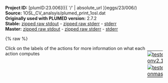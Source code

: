 **Project ID:** [plumID:23.006]({{ '/' | absolute_url }}eggs/23/006/)  
**Source:** 1OSL_CV_analsyis/plumed_print_1osl.dat  
**Originally used with PLUMED version:** 2.7.2  
**Stable:** [zipped raw stdout](plumed_print_1osl.dat.plumed.stdout.txt.zip) - [zipped raw stderr](plumed_print_1osl.dat.plumed.stderr.txt.zip) - [stderr](plumed_print_1osl.dat.plumed.stderr)  
**Master:** [zipped raw stdout](plumed_print_1osl.dat.plumed_master.stdout.txt.zip) - [zipped raw stderr](plumed_print_1osl.dat.plumed_master.stderr.txt.zip) - [stderr](plumed_print_1osl.dat.plumed_master.stderr)  

{% raw %}
<div style="width: 100%; float:left">
<div style="width: 90%; float:left" id="value_details_data/1OSL_CV_analsyis/plumed_print_1osl.dat"> Click on the labels of the actions for more information on what each action computes </div>
<div style="width: 10%; float:left"><table><tr><td style="padding:1px"><a href="plumed_print_1osl.dat.plumed.stderr"><img src="https://img.shields.io/badge/v2.10-failed-red.svg" alt="tested onv2.10" /></a></td></tr><tr><td style="padding:1px"><a href="plumed_print_1osl.dat.plumed_master.stderr"><img src="https://img.shields.io/badge/master-failed-red.svg" alt="tested onmaster" /></a></td></tr></table></div></div>
<pre style="width=97%;">
<span style="color:blue" class="comment"># Activate MOLINFO functionalities</span>
<span class="plumedtooltip" style="color:green">MOLINFO<span class="right">This command is used to provide information on the molecules that are present in your system. <a href="https://www.plumed.org/doc-master/user-doc/html/_m_o_l_i_n_f_o.html" style="color:green">More details</a><i></i></span></span> <span class="plumedtooltip">STRUCTURE<span class="right">a file in pdb format containing a reference structure<i></i></span></span>=1efa_NOD_S99_mod_ID.pdb <span class="plumedtooltip">MOLTYPE<span class="right"> what kind of molecule is contained in the pdb file - usually not needed since protein/RNA/DNA are compatible<i></i></span></span>=protein
<span style="color:blue" class="comment"># alphaRMSD</span>
<span style="display:none;" id="data/1OSL_CV_analsyis/plumed_print_1osl.dat">The MOLINFO action with label <b></b> calculates something</span><b name="data/1OSL_CV_analsyis/plumed_print_1osl.datalpha" onclick='showPath("data/1OSL_CV_analsyis/plumed_print_1osl.dat","data/1OSL_CV_analsyis/plumed_print_1osl.datalpha","data/1OSL_CV_analsyis/plumed_print_1osl.datalpha","brown")'>alpha</b>: <span class="plumedtooltip" style="color:green">ALPHARMSD<span class="right">Probe the alpha helical content of a protein structure. <a href="https://www.plumed.org/doc-master/user-doc/html/_a_l_p_h_a_r_m_s_d.html" style="color:green">More details</a><i></i></span></span> <span class="plumedtooltip">RESIDUES<span class="right">this command is used to specify the set of residues that could conceivably form part of the secondary structure<i></i></span></span>=50-56,385-391   
<span style="color:blue" class="comment"># Define the area you want to analyse</span>
<span style="display:none;" id="data/1OSL_CV_analsyis/plumed_print_1osl.datalpha">The ALPHARMSD action with label <b>alpha</b> calculates the following quantities:<table  align="center" frame="void" width="95%" cellpadding="5%"><tr><td width="5%"><b> Quantity </b>  </td><td><b> Description </b> </td></tr><tr><td width="5%">alpha.value</td><td>if LESS_THAN is present the RMSD distance between each residue and the ideal alpha helix</td></tr><tr><td width="5%">alpha.struct</td><td>the vectors containing the rmsd distances between the residues and each of the reference structures</td></tr><tr><td width="5%">alpha.lessthan</td><td>the number blocks of residues that have an RMSD from the secondary structure that is less than the threshold</td></tr></table></span><b name="data/1OSL_CV_analsyis/plumed_print_1osl.datProtein_COM" onclick='showPath("data/1OSL_CV_analsyis/plumed_print_1osl.dat","data/1OSL_CV_analsyis/plumed_print_1osl.datProtein_COM","data/1OSL_CV_analsyis/plumed_print_1osl.datProtein_COM","brown")'>Protein_COM</b>: <span class="plumedtooltip" style="color:green">COM<span class="right">Calculate the center of mass for a group of atoms. <a href="https://www.plumed.org/doc-master/user-doc/html/_c_o_m.html" style="color:green">More details</a><i></i></span></span> <span class="plumedtooltip">ATOMS<span class="right">the list of atoms which are involved the virtual atom's definition<i></i></span></span>=1-1648,5086-6733 <span style="color:blue" class="comment"># not used, DBD plus part of core</span>
<span style="display:none;" id="data/1OSL_CV_analsyis/plumed_print_1osl.datProtein_COM">The COM action with label <b>Protein_COM</b> calculates something</span><b name="data/1OSL_CV_analsyis/plumed_print_1osl.datDNA_center" onclick='showPath("data/1OSL_CV_analsyis/plumed_print_1osl.dat","data/1OSL_CV_analsyis/plumed_print_1osl.datDNA_center","data/1OSL_CV_analsyis/plumed_print_1osl.datDNA_center","brown")'>DNA_center</b>: <span class="plumedtooltip" style="color:green">COM<span class="right">Calculate the center of mass for a group of atoms. <a href="https://www.plumed.org/doc-master/user-doc/html/_c_o_m.html" style="color:green">More details</a><i></i></span></span> <span class="plumedtooltip">ATOMS<span class="right">the list of atoms which are involved the virtual atom's definition<i></i></span></span>=10520-10522,10553-10555,11284-11286,11316-11318 <span style="color:blue" class="comment"># P and OP of central two basepairs </span>
<span style="color:blue" class="comment"># Define the distance between the hinges and the DNA center</span>
<span style="display:none;" id="data/1OSL_CV_analsyis/plumed_print_1osl.datDNA_center">The COM action with label <b>DNA_center</b> calculates something</span><b name="data/1OSL_CV_analsyis/plumed_print_1osl.dathingeA" onclick='showPath("data/1OSL_CV_analsyis/plumed_print_1osl.dat","data/1OSL_CV_analsyis/plumed_print_1osl.dathingeA","data/1OSL_CV_analsyis/plumed_print_1osl.dathingeA","brown")'>hingeA</b>: <span class="plumedtooltip" style="color:green">COM<span class="right">Calculate the center of mass for a group of atoms. <a href="https://www.plumed.org/doc-master/user-doc/html/_c_o_m.html" style="color:green">More details</a><i></i></span></span> <span class="plumedtooltip">ATOMS<span class="right">the list of atoms which are involved the virtual atom's definition<i></i></span></span>=760,762,782-784,786,799-800,802,808-810,812,825-827,829,842-844,846,861-863,865,878-879 <span style="color:blue" class="comment"># hinge backbone atoms (N,C,O,CA)</span>
<span style="display:none;" id="data/1OSL_CV_analsyis/plumed_print_1osl.dathingeA">The COM action with label <b>hingeA</b> calculates something</span><b name="data/1OSL_CV_analsyis/plumed_print_1osl.dathingeB" onclick='showPath("data/1OSL_CV_analsyis/plumed_print_1osl.dat","data/1OSL_CV_analsyis/plumed_print_1osl.dathingeB","data/1OSL_CV_analsyis/plumed_print_1osl.dathingeB","brown")'>hingeB</b>: <span class="plumedtooltip" style="color:green">COM<span class="right">Calculate the center of mass for a group of atoms. <a href="https://www.plumed.org/doc-master/user-doc/html/_c_o_m.html" style="color:green">More details</a><i></i></span></span> <span class="plumedtooltip">ATOMS<span class="right">the list of atoms which are involved the virtual atom's definition<i></i></span></span>=5845,5847,5867-5869,5871,5883-5885,5887,5893-5895,5897,5910-5912,5914,5927-5929,5931,5946-5948,5950,5956-5957 <span style="color:blue" class="comment"># hinge backbone atoms (N,C,O,CA)</span>
<span style="display:none;" id="data/1OSL_CV_analsyis/plumed_print_1osl.dathingeB">The COM action with label <b>hingeB</b> calculates something</span><b name="data/1OSL_CV_analsyis/plumed_print_1osl.datdistA" onclick='showPath("data/1OSL_CV_analsyis/plumed_print_1osl.dat","data/1OSL_CV_analsyis/plumed_print_1osl.datdistA","data/1OSL_CV_analsyis/plumed_print_1osl.datdistA","brown")'>distA</b>: <span class="plumedtooltip" style="color:green">DISTANCE<span class="right">Calculate the distance between a pair of atoms. <a href="https://www.plumed.org/doc-master/user-doc/html/_d_i_s_t_a_n_c_e.html" style="color:green">More details</a><i></i></span></span> <span class="plumedtooltip">ATOMS<span class="right">the pair of atom that we are calculating the distance between<i></i></span></span>=<b name="data/1OSL_CV_analsyis/plumed_print_1osl.dathingeA">hingeA</b>,<b name="data/1OSL_CV_analsyis/plumed_print_1osl.datDNA_center">DNA_center</b>
<span style="display:none;" id="data/1OSL_CV_analsyis/plumed_print_1osl.datdistA">The DISTANCE action with label <b>distA</b> calculates the following quantities:<table  align="center" frame="void" width="95%" cellpadding="5%"><tr><td width="5%"><b> Quantity </b>  </td><td><b> Description </b> </td></tr><tr><td width="5%">distA.value</td><td>the DISTANCE between this pair of atoms</td></tr></table></span><b name="data/1OSL_CV_analsyis/plumed_print_1osl.datdistB" onclick='showPath("data/1OSL_CV_analsyis/plumed_print_1osl.dat","data/1OSL_CV_analsyis/plumed_print_1osl.datdistB","data/1OSL_CV_analsyis/plumed_print_1osl.datdistB","brown")'>distB</b>: <span class="plumedtooltip" style="color:green">DISTANCE<span class="right">Calculate the distance between a pair of atoms. <a href="https://www.plumed.org/doc-master/user-doc/html/_d_i_s_t_a_n_c_e.html" style="color:green">More details</a><i></i></span></span> <span class="plumedtooltip">ATOMS<span class="right">the pair of atom that we are calculating the distance between<i></i></span></span>=<b name="data/1OSL_CV_analsyis/plumed_print_1osl.dathingeB">hingeB</b>,<b name="data/1OSL_CV_analsyis/plumed_print_1osl.datDNA_center">DNA_center</b>
<span style="display:none;" id="data/1OSL_CV_analsyis/plumed_print_1osl.datdistB">The DISTANCE action with label <b>distB</b> calculates the following quantities:<table  align="center" frame="void" width="95%" cellpadding="5%"><tr><td width="5%"><b> Quantity </b>  </td><td><b> Description </b> </td></tr><tr><td width="5%">distB.value</td><td>the DISTANCE between this pair of atoms</td></tr></table></span><b name="data/1OSL_CV_analsyis/plumed_print_1osl.datdistH" onclick='showPath("data/1OSL_CV_analsyis/plumed_print_1osl.dat","data/1OSL_CV_analsyis/plumed_print_1osl.datdistH","data/1OSL_CV_analsyis/plumed_print_1osl.datdistH","brown")'>distH</b>: <span class="plumedtooltip" style="color:green">DISTANCE<span class="right">Calculate the distance between a pair of atoms. <a href="https://www.plumed.org/doc-master/user-doc/html/_d_i_s_t_a_n_c_e.html" style="color:green">More details</a><i></i></span></span> <span class="plumedtooltip">ATOMS<span class="right">the pair of atom that we are calculating the distance between<i></i></span></span>=<b name="data/1OSL_CV_analsyis/plumed_print_1osl.dathingeA">hingeA</b>,<b name="data/1OSL_CV_analsyis/plumed_print_1osl.dathingeB">hingeB</b>

<span style="color:blue" class="comment"># define the DNA bending vector</span>
<span style="display:none;" id="data/1OSL_CV_analsyis/plumed_print_1osl.datdistH">The DISTANCE action with label <b>distH</b> calculates the following quantities:<table  align="center" frame="void" width="95%" cellpadding="5%"><tr><td width="5%"><b> Quantity </b>  </td><td><b> Description </b> </td></tr><tr><td width="5%">distH.value</td><td>the DISTANCE between this pair of atoms</td></tr></table></span><b name="data/1OSL_CV_analsyis/plumed_print_1osl.datp1_l" onclick='showPath("data/1OSL_CV_analsyis/plumed_print_1osl.dat","data/1OSL_CV_analsyis/plumed_print_1osl.datp1_l","data/1OSL_CV_analsyis/plumed_print_1osl.datp1_l","brown")'>p1_l</b>: <span class="plumedtooltip" style="color:green">COM<span class="right">Calculate the center of mass for a group of atoms. <a href="https://www.plumed.org/doc-master/user-doc/html/_c_o_m.html" style="color:green">More details</a><i></i></span></span> <span class="plumedtooltip">ATOMS<span class="right">the list of atoms which are involved the virtual atom's definition<i></i></span></span>=10262-10294,11568-11597
<span style="display:none;" id="data/1OSL_CV_analsyis/plumed_print_1osl.datp1_l">The COM action with label <b>p1_l</b> calculates something</span><b name="data/1OSL_CV_analsyis/plumed_print_1osl.datp1_r" onclick='showPath("data/1OSL_CV_analsyis/plumed_print_1osl.dat","data/1OSL_CV_analsyis/plumed_print_1osl.datp1_r","data/1OSL_CV_analsyis/plumed_print_1osl.datp1_r","brown")'>p1_r</b>: <span class="plumedtooltip" style="color:green">COM<span class="right">Calculate the center of mass for a group of atoms. <a href="https://www.plumed.org/doc-master/user-doc/html/_c_o_m.html" style="color:green">More details</a><i></i></span></span> <span class="plumedtooltip">ATOMS<span class="right">the list of atoms which are involved the virtual atom's definition<i></i></span></span>=10807-10839,11029-11058
<span style="display:none;" id="data/1OSL_CV_analsyis/plumed_print_1osl.datp1_r">The COM action with label <b>p1_r</b> calculates something</span><b name="data/1OSL_CV_analsyis/plumed_print_1osl.datDNA_bent" onclick='showPath("data/1OSL_CV_analsyis/plumed_print_1osl.dat","data/1OSL_CV_analsyis/plumed_print_1osl.datDNA_bent","data/1OSL_CV_analsyis/plumed_print_1osl.datDNA_bent","brown")'>DNA_bent</b>: <span class="plumedtooltip" style="color:green">ANGLE<span class="right">Calculate an angle. <a href="https://www.plumed.org/doc-master/user-doc/html/_a_n_g_l_e.html" style="color:green">More details</a><i></i></span></span> <span class="plumedtooltip">ATOMS<span class="right">the list of atoms involved in this collective variable (either 3 or 4 atoms)<i></i></span></span>=<b name="data/1OSL_CV_analsyis/plumed_print_1osl.datp1_l">p1_l</b>,<b name="data/1OSL_CV_analsyis/plumed_print_1osl.datDNA_center">DNA_center</b>,<b name="data/1OSL_CV_analsyis/plumed_print_1osl.datp1_r">p1_r</b>

<span style="color:blue" class="comment"># check for native contacts</span>
<span style="display:none;" id="data/1OSL_CV_analsyis/plumed_print_1osl.datDNA_bent">The ANGLE action with label <b>DNA_bent</b> calculates the following quantities:<table  align="center" frame="void" width="95%" cellpadding="5%"><tr><td width="5%"><b> Quantity </b>  </td><td><b> Description </b> </td></tr><tr><td width="5%">DNA_bent.value</td><td>the ANGLE involving these atoms</td></tr></table></span><span class="plumedtooltip" style="color:green">CONTACTMAP<span class="right">Calculate the distances between a number of pairs of atoms and transform each distance by a switching function. <a href="https://www.plumed.org/doc-master/user-doc/html/_c_o_n_t_a_c_t_m_a_p.html" style="color:green">More details</a><i></i></span></span> ...
<span class="plumedtooltip">ATOMS1<span class="right">the atoms involved in each of the contacts you wish to calculate<i></i></span></span>=82,10598 <span class="plumedtooltip">SWITCH1<span class="right">The switching functions to use for each of the contacts in your map<i></i></span></span>={RATIONAL R_0=0.3 D_0=0.5230 }
<span class="plumedtooltip">ATOMS2<span class="right">the atoms involved in each of the contacts you wish to calculate<i></i></span></span>=101,10603 <span class="plumedtooltip">SWITCH2<span class="right">The switching functions to use for each of the contacts in your map<i></i></span></span>={RATIONAL R_0=0.3 D_0=0.4182 }
<span class="plumedtooltip">ATOMS3<span class="right">the atoms involved in each of the contacts you wish to calculate<i></i></span></span>=240,11203 <span class="plumedtooltip">SWITCH3<span class="right">The switching functions to use for each of the contacts in your map<i></i></span></span>={RATIONAL R_0=0.3 D_0=0.3135 }
<span class="plumedtooltip">ATOMS4<span class="right">the atoms involved in each of the contacts you wish to calculate<i></i></span></span>=260,10670 <span class="plumedtooltip">SWITCH4<span class="right">The switching functions to use for each of the contacts in your map<i></i></span></span>={RATIONAL R_0=0.3 D_0=0.2687 }
<span class="plumedtooltip">ATOMS5<span class="right">the atoms involved in each of the contacts you wish to calculate<i></i></span></span>=302,10630 <span class="plumedtooltip">SWITCH5<span class="right">The switching functions to use for each of the contacts in your map<i></i></span></span>={RATIONAL R_0=0.3 D_0=0.4656 }
<span class="plumedtooltip">ATOMS6<span class="right">the atoms involved in each of the contacts you wish to calculate<i></i></span></span>=325,11106 <span class="plumedtooltip">SWITCH6<span class="right">The switching functions to use for each of the contacts in your map<i></i></span></span>={RATIONAL R_0=0.3 D_0=0.3112 }
<span class="plumedtooltip">ATOMS7<span class="right">the atoms involved in each of the contacts you wish to calculate<i></i></span></span>=418,11074 <span class="plumedtooltip">SWITCH7<span class="right">The switching functions to use for each of the contacts in your map<i></i></span></span>={RATIONAL R_0=0.3 D_0=0.4396 }
<span class="plumedtooltip">ATOMS8<span class="right">the atoms involved in each of the contacts you wish to calculate<i></i></span></span>=5167,11359 <span class="plumedtooltip">SWITCH8<span class="right">The switching functions to use for each of the contacts in your map<i></i></span></span>={RATIONAL R_0=0.3 D_0=0.4943 }
<span class="plumedtooltip">ATOMS9<span class="right">the atoms involved in each of the contacts you wish to calculate<i></i></span></span>=5186,11361 <span class="plumedtooltip">SWITCH9<span class="right">The switching functions to use for each of the contacts in your map<i></i></span></span>={RATIONAL R_0=0.3 D_0=0.3835 }
<span class="plumedtooltip">ATOMS10<span class="right">the atoms involved in each of the contacts you wish to calculate<i></i></span></span>=5325,10442 <span class="plumedtooltip">SWITCH10<span class="right">The switching functions to use for each of the contacts in your map<i></i></span></span>={RATIONAL R_0=0.3 D_0=0.2899 }
<span class="plumedtooltip">ATOMS11<span class="right">the atoms involved in each of the contacts you wish to calculate<i></i></span></span>=5345,11431 <span class="plumedtooltip">SWITCH11<span class="right">The switching functions to use for each of the contacts in your map<i></i></span></span>={RATIONAL R_0=0.3 D_0=0.2666 }
<span class="plumedtooltip">ATOMS12<span class="right">the atoms involved in each of the contacts you wish to calculate<i></i></span></span>=5387,11391 <span class="plumedtooltip">SWITCH12<span class="right">The switching functions to use for each of the contacts in your map<i></i></span></span>={RATIONAL R_0=0.3 D_0=0.4717 }
<span class="plumedtooltip">ATOMS13<span class="right">the atoms involved in each of the contacts you wish to calculate<i></i></span></span>=5410,10374 <span class="plumedtooltip">SWITCH13<span class="right">The switching functions to use for each of the contacts in your map<i></i></span></span>={RATIONAL R_0=0.3 D_0=0.2917 }
<span class="plumedtooltip">ATOMS14<span class="right">the atoms involved in each of the contacts you wish to calculate<i></i></span></span>=5516,10342 <span class="plumedtooltip">SWITCH14<span class="right">The switching functions to use for each of the contacts in your map<i></i></span></span>={RATIONAL R_0=0.3 D_0=0.4913 }
<span class="plumedtooltip">ATOMS15<span class="right">the atoms involved in each of the contacts you wish to calculate<i></i></span></span>=783,5875 <span class="plumedtooltip">SWITCH15<span class="right">The switching functions to use for each of the contacts in your map<i></i></span></span>={RATIONAL R_0=0.3 D_0=0.5311 }
<span class="plumedtooltip">ATOMS16<span class="right">the atoms involved in each of the contacts you wish to calculate<i></i></span></span>=799,5875 <span class="plumedtooltip">SWITCH16<span class="right">The switching functions to use for each of the contacts in your map<i></i></span></span>={RATIONAL R_0=0.3 D_0=0.3087 }
<span class="plumedtooltip">ATOMS17<span class="right">the atoms involved in each of the contacts you wish to calculate<i></i></span></span>=804,5938 <span class="plumedtooltip">SWITCH17<span class="right">The switching functions to use for each of the contacts in your map<i></i></span></span>={RATIONAL R_0=0.3 D_0=0.3807 }
<span class="plumedtooltip">ATOMS18<span class="right">the atoms involved in each of the contacts you wish to calculate<i></i></span></span>=825,5875 <span class="plumedtooltip">SWITCH18<span class="right">The switching functions to use for each of the contacts in your map<i></i></span></span>={RATIONAL R_0=0.3 D_0=0.6346 }
<span class="plumedtooltip">ATOMS19<span class="right">the atoms involved in each of the contacts you wish to calculate<i></i></span></span>=838,5879 <span class="plumedtooltip">SWITCH19<span class="right">The switching functions to use for each of the contacts in your map<i></i></span></span>={RATIONAL R_0=0.3 D_0=0.3000 }
<span class="plumedtooltip">ATOMS20<span class="right">the atoms involved in each of the contacts you wish to calculate<i></i></span></span>=857,5942 <span class="plumedtooltip">SWITCH20<span class="right">The switching functions to use for each of the contacts in your map<i></i></span></span>={RATIONAL R_0=0.3 D_0=0.3287 }
<span class="plumedtooltip">ATOMS21<span class="right">the atoms involved in each of the contacts you wish to calculate<i></i></span></span>=863,5942 <span class="plumedtooltip">SWITCH21<span class="right">The switching functions to use for each of the contacts in your map<i></i></span></span>={RATIONAL R_0=0.3 D_0=0.6335 }
<span class="plumedtooltip">LABEL<span class="right">a label for the action so that its output can be referenced in the input to other actions<i></i></span></span>=<b name="data/1OSL_CV_analsyis/plumed_print_1osl.datcmap" onclick='showPath("data/1OSL_CV_analsyis/plumed_print_1osl.dat","data/1OSL_CV_analsyis/plumed_print_1osl.datcmap","data/1OSL_CV_analsyis/plumed_print_1osl.datcmap","brown")'>cmap</b>
<span class="plumedtooltip">SUM<span class="right"> calculate the sum of all the contacts in the input<i></i></span></span>
... CONTACTMAP
<br/><span style="color:blue" class="comment"># check for native contacts, hinge</span>
<span style="display:none;" id="data/1OSL_CV_analsyis/plumed_print_1osl.datcmap">The CONTACTMAP action with label <b>cmap</b> calculates the following quantities:<table  align="center" frame="void" width="95%" cellpadding="5%"><tr><td width="5%"><b> Quantity </b>  </td><td><b> Description </b> </td></tr><tr><td width="5%">cmap.contact</td><td>By not using SUM or CMDIST each contact will be stored in a component</td></tr><tr><td width="5%">cmap.value</td><td>the sum of all the switching function on all the distances</td></tr></table></span><span class="plumedtooltip" style="color:green">CONTACTMAP<span class="right">Calculate the distances between a number of pairs of atoms and transform each distance by a switching function. <a href="https://www.plumed.org/doc-master/user-doc/html/_c_o_n_t_a_c_t_m_a_p.html" style="color:green">More details</a><i></i></span></span> ...
<span class="plumedtooltip">ATOMS1<span class="right">the atoms involved in each of the contacts you wish to calculate<i></i></span></span>=783,5875 <span class="plumedtooltip">SWITCH1<span class="right">The switching functions to use for each of the contacts in your map<i></i></span></span>={RATIONAL R_0=0.3 D_0=0.5311 }
<span class="plumedtooltip">ATOMS2<span class="right">the atoms involved in each of the contacts you wish to calculate<i></i></span></span>=799,5875 <span class="plumedtooltip">SWITCH2<span class="right">The switching functions to use for each of the contacts in your map<i></i></span></span>={RATIONAL R_0=0.3 D_0=0.3087 }
<span class="plumedtooltip">ATOMS3<span class="right">the atoms involved in each of the contacts you wish to calculate<i></i></span></span>=804,5938 <span class="plumedtooltip">SWITCH3<span class="right">The switching functions to use for each of the contacts in your map<i></i></span></span>={RATIONAL R_0=0.3 D_0=0.3807 }
<span class="plumedtooltip">ATOMS4<span class="right">the atoms involved in each of the contacts you wish to calculate<i></i></span></span>=825,5875 <span class="plumedtooltip">SWITCH4<span class="right">The switching functions to use for each of the contacts in your map<i></i></span></span>={RATIONAL R_0=0.3 D_0=0.6346 }
<span class="plumedtooltip">ATOMS5<span class="right">the atoms involved in each of the contacts you wish to calculate<i></i></span></span>=838,5879 <span class="plumedtooltip">SWITCH5<span class="right">The switching functions to use for each of the contacts in your map<i></i></span></span>={RATIONAL R_0=0.3 D_0=0.3000 }
<span class="plumedtooltip">ATOMS6<span class="right">the atoms involved in each of the contacts you wish to calculate<i></i></span></span>=857,5942 <span class="plumedtooltip">SWITCH6<span class="right">The switching functions to use for each of the contacts in your map<i></i></span></span>={RATIONAL R_0=0.3 D_0=0.3287 }
<span class="plumedtooltip">ATOMS7<span class="right">the atoms involved in each of the contacts you wish to calculate<i></i></span></span>=863,5942 <span class="plumedtooltip">SWITCH7<span class="right">The switching functions to use for each of the contacts in your map<i></i></span></span>={RATIONAL R_0=0.3 D_0=0.6335 }
<span class="plumedtooltip">LABEL<span class="right">a label for the action so that its output can be referenced in the input to other actions<i></i></span></span>=<b name="data/1OSL_CV_analsyis/plumed_print_1osl.datcmap_hinge" onclick='showPath("data/1OSL_CV_analsyis/plumed_print_1osl.dat","data/1OSL_CV_analsyis/plumed_print_1osl.datcmap_hinge","data/1OSL_CV_analsyis/plumed_print_1osl.datcmap_hinge","brown")'>cmap_hinge</b>
<span class="plumedtooltip">SUM<span class="right"> calculate the sum of all the contacts in the input<i></i></span></span>
... CONTACTMAP
<br/><span style="color:blue" class="comment"># check for native contacts, DNA</span>
<span style="display:none;" id="data/1OSL_CV_analsyis/plumed_print_1osl.datcmap_hinge">The CONTACTMAP action with label <b>cmap_hinge</b> calculates the following quantities:<table  align="center" frame="void" width="95%" cellpadding="5%"><tr><td width="5%"><b> Quantity </b>  </td><td><b> Description </b> </td></tr><tr><td width="5%">cmap_hinge.contact</td><td>By not using SUM or CMDIST each contact will be stored in a component</td></tr><tr><td width="5%">cmap_hinge.value</td><td>the sum of all the switching function on all the distances</td></tr></table></span><span class="plumedtooltip" style="color:green">CONTACTMAP<span class="right">Calculate the distances between a number of pairs of atoms and transform each distance by a switching function. <a href="https://www.plumed.org/doc-master/user-doc/html/_c_o_n_t_a_c_t_m_a_p.html" style="color:green">More details</a><i></i></span></span> ...
<span class="plumedtooltip">ATOMS1<span class="right">the atoms involved in each of the contacts you wish to calculate<i></i></span></span>=82,10598 <span class="plumedtooltip">SWITCH1<span class="right">The switching functions to use for each of the contacts in your map<i></i></span></span>={RATIONAL R_0=0.3 D_0=0.5230 }
<span class="plumedtooltip">ATOMS2<span class="right">the atoms involved in each of the contacts you wish to calculate<i></i></span></span>=101,10603 <span class="plumedtooltip">SWITCH2<span class="right">The switching functions to use for each of the contacts in your map<i></i></span></span>={RATIONAL R_0=0.3 D_0=0.4182 }
<span class="plumedtooltip">ATOMS3<span class="right">the atoms involved in each of the contacts you wish to calculate<i></i></span></span>=240,11203 <span class="plumedtooltip">SWITCH3<span class="right">The switching functions to use for each of the contacts in your map<i></i></span></span>={RATIONAL R_0=0.3 D_0=0.3135 }
<span class="plumedtooltip">ATOMS4<span class="right">the atoms involved in each of the contacts you wish to calculate<i></i></span></span>=260,10670 <span class="plumedtooltip">SWITCH4<span class="right">The switching functions to use for each of the contacts in your map<i></i></span></span>={RATIONAL R_0=0.3 D_0=0.2687 }
<span class="plumedtooltip">ATOMS5<span class="right">the atoms involved in each of the contacts you wish to calculate<i></i></span></span>=302,10630 <span class="plumedtooltip">SWITCH5<span class="right">The switching functions to use for each of the contacts in your map<i></i></span></span>={RATIONAL R_0=0.3 D_0=0.4656 }
<span class="plumedtooltip">ATOMS6<span class="right">the atoms involved in each of the contacts you wish to calculate<i></i></span></span>=325,11106 <span class="plumedtooltip">SWITCH6<span class="right">The switching functions to use for each of the contacts in your map<i></i></span></span>={RATIONAL R_0=0.3 D_0=0.3112 }
<span class="plumedtooltip">ATOMS7<span class="right">the atoms involved in each of the contacts you wish to calculate<i></i></span></span>=418,11074 <span class="plumedtooltip">SWITCH7<span class="right">The switching functions to use for each of the contacts in your map<i></i></span></span>={RATIONAL R_0=0.3 D_0=0.4396 }
<span class="plumedtooltip">ATOMS8<span class="right">the atoms involved in each of the contacts you wish to calculate<i></i></span></span>=5167,11359 <span class="plumedtooltip">SWITCH8<span class="right">The switching functions to use for each of the contacts in your map<i></i></span></span>={RATIONAL R_0=0.3 D_0=0.4943 }
<span class="plumedtooltip">ATOMS9<span class="right">the atoms involved in each of the contacts you wish to calculate<i></i></span></span>=5186,11361 <span class="plumedtooltip">SWITCH9<span class="right">The switching functions to use for each of the contacts in your map<i></i></span></span>={RATIONAL R_0=0.3 D_0=0.3835 }
<span class="plumedtooltip">ATOMS10<span class="right">the atoms involved in each of the contacts you wish to calculate<i></i></span></span>=5325,10442 <span class="plumedtooltip">SWITCH10<span class="right">The switching functions to use for each of the contacts in your map<i></i></span></span>={RATIONAL R_0=0.3 D_0=0.2899 }
<span class="plumedtooltip">ATOMS11<span class="right">the atoms involved in each of the contacts you wish to calculate<i></i></span></span>=5345,11431 <span class="plumedtooltip">SWITCH11<span class="right">The switching functions to use for each of the contacts in your map<i></i></span></span>={RATIONAL R_0=0.3 D_0=0.2666 }
<span class="plumedtooltip">ATOMS12<span class="right">the atoms involved in each of the contacts you wish to calculate<i></i></span></span>=5387,11391 <span class="plumedtooltip">SWITCH12<span class="right">The switching functions to use for each of the contacts in your map<i></i></span></span>={RATIONAL R_0=0.3 D_0=0.4717 }
<span class="plumedtooltip">ATOMS13<span class="right">the atoms involved in each of the contacts you wish to calculate<i></i></span></span>=5410,10374 <span class="plumedtooltip">SWITCH13<span class="right">The switching functions to use for each of the contacts in your map<i></i></span></span>={RATIONAL R_0=0.3 D_0=0.2917 }
<span class="plumedtooltip">ATOMS14<span class="right">the atoms involved in each of the contacts you wish to calculate<i></i></span></span>=5516,10342 <span class="plumedtooltip">SWITCH14<span class="right">The switching functions to use for each of the contacts in your map<i></i></span></span>={RATIONAL R_0=0.3 D_0=0.4913 }
<span class="plumedtooltip">LABEL<span class="right">a label for the action so that its output can be referenced in the input to other actions<i></i></span></span>=<b name="data/1OSL_CV_analsyis/plumed_print_1osl.datcmap_DNA" onclick='showPath("data/1OSL_CV_analsyis/plumed_print_1osl.dat","data/1OSL_CV_analsyis/plumed_print_1osl.datcmap_DNA","data/1OSL_CV_analsyis/plumed_print_1osl.datcmap_DNA","brown")'>cmap_DNA</b>
<span class="plumedtooltip">SUM<span class="right"> calculate the sum of all the contacts in the input<i></i></span></span>
... CONTACTMAP
<br/><span style="color:blue" class="comment"># Print all the contacts and check them</span>
<span style="display:none;" id="data/1OSL_CV_analsyis/plumed_print_1osl.datcmap_DNA">The CONTACTMAP action with label <b>cmap_DNA</b> calculates the following quantities:<table  align="center" frame="void" width="95%" cellpadding="5%"><tr><td width="5%"><b> Quantity </b>  </td><td><b> Description </b> </td></tr><tr><td width="5%">cmap_DNA.contact</td><td>By not using SUM or CMDIST each contact will be stored in a component</td></tr><tr><td width="5%">cmap_DNA.value</td><td>the sum of all the switching function on all the distances</td></tr></table></span><b name="data/1OSL_CV_analsyis/plumed_print_1osl.datdist1" onclick='showPath("data/1OSL_CV_analsyis/plumed_print_1osl.dat","data/1OSL_CV_analsyis/plumed_print_1osl.datdist1","data/1OSL_CV_analsyis/plumed_print_1osl.datdist1","brown")'>dist1</b>: <span class="plumedtooltip" style="color:green">DISTANCE<span class="right">Calculate the distance between a pair of atoms. <a href="https://www.plumed.org/doc-master/user-doc/html/_d_i_s_t_a_n_c_e.html" style="color:green">More details</a><i></i></span></span> <span class="plumedtooltip">ATOMS<span class="right">the pair of atom that we are calculating the distance between<i></i></span></span>=82,10598 
<span style="display:none;" id="data/1OSL_CV_analsyis/plumed_print_1osl.datdist1">The DISTANCE action with label <b>dist1</b> calculates the following quantities:<table  align="center" frame="void" width="95%" cellpadding="5%"><tr><td width="5%"><b> Quantity </b>  </td><td><b> Description </b> </td></tr><tr><td width="5%">dist1.value</td><td>the DISTANCE between this pair of atoms</td></tr></table></span><b name="data/1OSL_CV_analsyis/plumed_print_1osl.datdist2" onclick='showPath("data/1OSL_CV_analsyis/plumed_print_1osl.dat","data/1OSL_CV_analsyis/plumed_print_1osl.datdist2","data/1OSL_CV_analsyis/plumed_print_1osl.datdist2","brown")'>dist2</b>: <span class="plumedtooltip" style="color:green">DISTANCE<span class="right">Calculate the distance between a pair of atoms. <a href="https://www.plumed.org/doc-master/user-doc/html/_d_i_s_t_a_n_c_e.html" style="color:green">More details</a><i></i></span></span> <span class="plumedtooltip">ATOMS<span class="right">the pair of atom that we are calculating the distance between<i></i></span></span>=101,10603 
<span style="display:none;" id="data/1OSL_CV_analsyis/plumed_print_1osl.datdist2">The DISTANCE action with label <b>dist2</b> calculates the following quantities:<table  align="center" frame="void" width="95%" cellpadding="5%"><tr><td width="5%"><b> Quantity </b>  </td><td><b> Description </b> </td></tr><tr><td width="5%">dist2.value</td><td>the DISTANCE between this pair of atoms</td></tr></table></span><b name="data/1OSL_CV_analsyis/plumed_print_1osl.datdist3" onclick='showPath("data/1OSL_CV_analsyis/plumed_print_1osl.dat","data/1OSL_CV_analsyis/plumed_print_1osl.datdist3","data/1OSL_CV_analsyis/plumed_print_1osl.datdist3","brown")'>dist3</b>: <span class="plumedtooltip" style="color:green">DISTANCE<span class="right">Calculate the distance between a pair of atoms. <a href="https://www.plumed.org/doc-master/user-doc/html/_d_i_s_t_a_n_c_e.html" style="color:green">More details</a><i></i></span></span> <span class="plumedtooltip">ATOMS<span class="right">the pair of atom that we are calculating the distance between<i></i></span></span>=240,11203 
<span style="display:none;" id="data/1OSL_CV_analsyis/plumed_print_1osl.datdist3">The DISTANCE action with label <b>dist3</b> calculates the following quantities:<table  align="center" frame="void" width="95%" cellpadding="5%"><tr><td width="5%"><b> Quantity </b>  </td><td><b> Description </b> </td></tr><tr><td width="5%">dist3.value</td><td>the DISTANCE between this pair of atoms</td></tr></table></span><b name="data/1OSL_CV_analsyis/plumed_print_1osl.datdist4" onclick='showPath("data/1OSL_CV_analsyis/plumed_print_1osl.dat","data/1OSL_CV_analsyis/plumed_print_1osl.datdist4","data/1OSL_CV_analsyis/plumed_print_1osl.datdist4","brown")'>dist4</b>: <span class="plumedtooltip" style="color:green">DISTANCE<span class="right">Calculate the distance between a pair of atoms. <a href="https://www.plumed.org/doc-master/user-doc/html/_d_i_s_t_a_n_c_e.html" style="color:green">More details</a><i></i></span></span> <span class="plumedtooltip">ATOMS<span class="right">the pair of atom that we are calculating the distance between<i></i></span></span>=260,10670
<span style="display:none;" id="data/1OSL_CV_analsyis/plumed_print_1osl.datdist4">The DISTANCE action with label <b>dist4</b> calculates the following quantities:<table  align="center" frame="void" width="95%" cellpadding="5%"><tr><td width="5%"><b> Quantity </b>  </td><td><b> Description </b> </td></tr><tr><td width="5%">dist4.value</td><td>the DISTANCE between this pair of atoms</td></tr></table></span><b name="data/1OSL_CV_analsyis/plumed_print_1osl.datdist5" onclick='showPath("data/1OSL_CV_analsyis/plumed_print_1osl.dat","data/1OSL_CV_analsyis/plumed_print_1osl.datdist5","data/1OSL_CV_analsyis/plumed_print_1osl.datdist5","brown")'>dist5</b>: <span class="plumedtooltip" style="color:green">DISTANCE<span class="right">Calculate the distance between a pair of atoms. <a href="https://www.plumed.org/doc-master/user-doc/html/_d_i_s_t_a_n_c_e.html" style="color:green">More details</a><i></i></span></span> <span class="plumedtooltip">ATOMS<span class="right">the pair of atom that we are calculating the distance between<i></i></span></span>=302,10630 
<span style="display:none;" id="data/1OSL_CV_analsyis/plumed_print_1osl.datdist5">The DISTANCE action with label <b>dist5</b> calculates the following quantities:<table  align="center" frame="void" width="95%" cellpadding="5%"><tr><td width="5%"><b> Quantity </b>  </td><td><b> Description </b> </td></tr><tr><td width="5%">dist5.value</td><td>the DISTANCE between this pair of atoms</td></tr></table></span><b name="data/1OSL_CV_analsyis/plumed_print_1osl.datdist6" onclick='showPath("data/1OSL_CV_analsyis/plumed_print_1osl.dat","data/1OSL_CV_analsyis/plumed_print_1osl.datdist6","data/1OSL_CV_analsyis/plumed_print_1osl.datdist6","brown")'>dist6</b>: <span class="plumedtooltip" style="color:green">DISTANCE<span class="right">Calculate the distance between a pair of atoms. <a href="https://www.plumed.org/doc-master/user-doc/html/_d_i_s_t_a_n_c_e.html" style="color:green">More details</a><i></i></span></span> <span class="plumedtooltip">ATOMS<span class="right">the pair of atom that we are calculating the distance between<i></i></span></span>=325,11106
<span style="display:none;" id="data/1OSL_CV_analsyis/plumed_print_1osl.datdist6">The DISTANCE action with label <b>dist6</b> calculates the following quantities:<table  align="center" frame="void" width="95%" cellpadding="5%"><tr><td width="5%"><b> Quantity </b>  </td><td><b> Description </b> </td></tr><tr><td width="5%">dist6.value</td><td>the DISTANCE between this pair of atoms</td></tr></table></span><b name="data/1OSL_CV_analsyis/plumed_print_1osl.datdist7" onclick='showPath("data/1OSL_CV_analsyis/plumed_print_1osl.dat","data/1OSL_CV_analsyis/plumed_print_1osl.datdist7","data/1OSL_CV_analsyis/plumed_print_1osl.datdist7","brown")'>dist7</b>: <span class="plumedtooltip" style="color:green">DISTANCE<span class="right">Calculate the distance between a pair of atoms. <a href="https://www.plumed.org/doc-master/user-doc/html/_d_i_s_t_a_n_c_e.html" style="color:green">More details</a><i></i></span></span> <span class="plumedtooltip">ATOMS<span class="right">the pair of atom that we are calculating the distance between<i></i></span></span>=418,11074
<span style="display:none;" id="data/1OSL_CV_analsyis/plumed_print_1osl.datdist7">The DISTANCE action with label <b>dist7</b> calculates the following quantities:<table  align="center" frame="void" width="95%" cellpadding="5%"><tr><td width="5%"><b> Quantity </b>  </td><td><b> Description </b> </td></tr><tr><td width="5%">dist7.value</td><td>the DISTANCE between this pair of atoms</td></tr></table></span><b name="data/1OSL_CV_analsyis/plumed_print_1osl.datdist8" onclick='showPath("data/1OSL_CV_analsyis/plumed_print_1osl.dat","data/1OSL_CV_analsyis/plumed_print_1osl.datdist8","data/1OSL_CV_analsyis/plumed_print_1osl.datdist8","brown")'>dist8</b>: <span class="plumedtooltip" style="color:green">DISTANCE<span class="right">Calculate the distance between a pair of atoms. <a href="https://www.plumed.org/doc-master/user-doc/html/_d_i_s_t_a_n_c_e.html" style="color:green">More details</a><i></i></span></span> <span class="plumedtooltip">ATOMS<span class="right">the pair of atom that we are calculating the distance between<i></i></span></span>=5167,11359
<span style="display:none;" id="data/1OSL_CV_analsyis/plumed_print_1osl.datdist8">The DISTANCE action with label <b>dist8</b> calculates the following quantities:<table  align="center" frame="void" width="95%" cellpadding="5%"><tr><td width="5%"><b> Quantity </b>  </td><td><b> Description </b> </td></tr><tr><td width="5%">dist8.value</td><td>the DISTANCE between this pair of atoms</td></tr></table></span><b name="data/1OSL_CV_analsyis/plumed_print_1osl.datdist9" onclick='showPath("data/1OSL_CV_analsyis/plumed_print_1osl.dat","data/1OSL_CV_analsyis/plumed_print_1osl.datdist9","data/1OSL_CV_analsyis/plumed_print_1osl.datdist9","brown")'>dist9</b>: <span class="plumedtooltip" style="color:green">DISTANCE<span class="right">Calculate the distance between a pair of atoms. <a href="https://www.plumed.org/doc-master/user-doc/html/_d_i_s_t_a_n_c_e.html" style="color:green">More details</a><i></i></span></span> <span class="plumedtooltip">ATOMS<span class="right">the pair of atom that we are calculating the distance between<i></i></span></span>=5186,11361  
<span style="display:none;" id="data/1OSL_CV_analsyis/plumed_print_1osl.datdist9">The DISTANCE action with label <b>dist9</b> calculates the following quantities:<table  align="center" frame="void" width="95%" cellpadding="5%"><tr><td width="5%"><b> Quantity </b>  </td><td><b> Description </b> </td></tr><tr><td width="5%">dist9.value</td><td>the DISTANCE between this pair of atoms</td></tr></table></span><b name="data/1OSL_CV_analsyis/plumed_print_1osl.datdist10" onclick='showPath("data/1OSL_CV_analsyis/plumed_print_1osl.dat","data/1OSL_CV_analsyis/plumed_print_1osl.datdist10","data/1OSL_CV_analsyis/plumed_print_1osl.datdist10","brown")'>dist10</b>: <span class="plumedtooltip" style="color:green">DISTANCE<span class="right">Calculate the distance between a pair of atoms. <a href="https://www.plumed.org/doc-master/user-doc/html/_d_i_s_t_a_n_c_e.html" style="color:green">More details</a><i></i></span></span> <span class="plumedtooltip">ATOMS<span class="right">the pair of atom that we are calculating the distance between<i></i></span></span>=5325,10442 
<span style="display:none;" id="data/1OSL_CV_analsyis/plumed_print_1osl.datdist10">The DISTANCE action with label <b>dist10</b> calculates the following quantities:<table  align="center" frame="void" width="95%" cellpadding="5%"><tr><td width="5%"><b> Quantity </b>  </td><td><b> Description </b> </td></tr><tr><td width="5%">dist10.value</td><td>the DISTANCE between this pair of atoms</td></tr></table></span><b name="data/1OSL_CV_analsyis/plumed_print_1osl.datdist11" onclick='showPath("data/1OSL_CV_analsyis/plumed_print_1osl.dat","data/1OSL_CV_analsyis/plumed_print_1osl.datdist11","data/1OSL_CV_analsyis/plumed_print_1osl.datdist11","brown")'>dist11</b>: <span class="plumedtooltip" style="color:green">DISTANCE<span class="right">Calculate the distance between a pair of atoms. <a href="https://www.plumed.org/doc-master/user-doc/html/_d_i_s_t_a_n_c_e.html" style="color:green">More details</a><i></i></span></span> <span class="plumedtooltip">ATOMS<span class="right">the pair of atom that we are calculating the distance between<i></i></span></span>=5345,11431
<span style="display:none;" id="data/1OSL_CV_analsyis/plumed_print_1osl.datdist11">The DISTANCE action with label <b>dist11</b> calculates the following quantities:<table  align="center" frame="void" width="95%" cellpadding="5%"><tr><td width="5%"><b> Quantity </b>  </td><td><b> Description </b> </td></tr><tr><td width="5%">dist11.value</td><td>the DISTANCE between this pair of atoms</td></tr></table></span><b name="data/1OSL_CV_analsyis/plumed_print_1osl.datdist12" onclick='showPath("data/1OSL_CV_analsyis/plumed_print_1osl.dat","data/1OSL_CV_analsyis/plumed_print_1osl.datdist12","data/1OSL_CV_analsyis/plumed_print_1osl.datdist12","brown")'>dist12</b>: <span class="plumedtooltip" style="color:green">DISTANCE<span class="right">Calculate the distance between a pair of atoms. <a href="https://www.plumed.org/doc-master/user-doc/html/_d_i_s_t_a_n_c_e.html" style="color:green">More details</a><i></i></span></span> <span class="plumedtooltip">ATOMS<span class="right">the pair of atom that we are calculating the distance between<i></i></span></span>=5387,11391 
<span style="display:none;" id="data/1OSL_CV_analsyis/plumed_print_1osl.datdist12">The DISTANCE action with label <b>dist12</b> calculates the following quantities:<table  align="center" frame="void" width="95%" cellpadding="5%"><tr><td width="5%"><b> Quantity </b>  </td><td><b> Description </b> </td></tr><tr><td width="5%">dist12.value</td><td>the DISTANCE between this pair of atoms</td></tr></table></span><b name="data/1OSL_CV_analsyis/plumed_print_1osl.datdist13" onclick='showPath("data/1OSL_CV_analsyis/plumed_print_1osl.dat","data/1OSL_CV_analsyis/plumed_print_1osl.datdist13","data/1OSL_CV_analsyis/plumed_print_1osl.datdist13","brown")'>dist13</b>: <span class="plumedtooltip" style="color:green">DISTANCE<span class="right">Calculate the distance between a pair of atoms. <a href="https://www.plumed.org/doc-master/user-doc/html/_d_i_s_t_a_n_c_e.html" style="color:green">More details</a><i></i></span></span> <span class="plumedtooltip">ATOMS<span class="right">the pair of atom that we are calculating the distance between<i></i></span></span>=5410,10374 
<span style="display:none;" id="data/1OSL_CV_analsyis/plumed_print_1osl.datdist13">The DISTANCE action with label <b>dist13</b> calculates the following quantities:<table  align="center" frame="void" width="95%" cellpadding="5%"><tr><td width="5%"><b> Quantity </b>  </td><td><b> Description </b> </td></tr><tr><td width="5%">dist13.value</td><td>the DISTANCE between this pair of atoms</td></tr></table></span><b name="data/1OSL_CV_analsyis/plumed_print_1osl.datdist14" onclick='showPath("data/1OSL_CV_analsyis/plumed_print_1osl.dat","data/1OSL_CV_analsyis/plumed_print_1osl.datdist14","data/1OSL_CV_analsyis/plumed_print_1osl.datdist14","brown")'>dist14</b>: <span class="plumedtooltip" style="color:green">DISTANCE<span class="right">Calculate the distance between a pair of atoms. <a href="https://www.plumed.org/doc-master/user-doc/html/_d_i_s_t_a_n_c_e.html" style="color:green">More details</a><i></i></span></span> <span class="plumedtooltip">ATOMS<span class="right">the pair of atom that we are calculating the distance between<i></i></span></span>=5516,10342 
<span style="display:none;" id="data/1OSL_CV_analsyis/plumed_print_1osl.datdist14">The DISTANCE action with label <b>dist14</b> calculates the following quantities:<table  align="center" frame="void" width="95%" cellpadding="5%"><tr><td width="5%"><b> Quantity </b>  </td><td><b> Description </b> </td></tr><tr><td width="5%">dist14.value</td><td>the DISTANCE between this pair of atoms</td></tr></table></span><b name="data/1OSL_CV_analsyis/plumed_print_1osl.datdist15" onclick='showPath("data/1OSL_CV_analsyis/plumed_print_1osl.dat","data/1OSL_CV_analsyis/plumed_print_1osl.datdist15","data/1OSL_CV_analsyis/plumed_print_1osl.datdist15","brown")'>dist15</b>: <span class="plumedtooltip" style="color:green">DISTANCE<span class="right">Calculate the distance between a pair of atoms. <a href="https://www.plumed.org/doc-master/user-doc/html/_d_i_s_t_a_n_c_e.html" style="color:green">More details</a><i></i></span></span> <span class="plumedtooltip">ATOMS<span class="right">the pair of atom that we are calculating the distance between<i></i></span></span>=783,5875
<span style="display:none;" id="data/1OSL_CV_analsyis/plumed_print_1osl.datdist15">The DISTANCE action with label <b>dist15</b> calculates the following quantities:<table  align="center" frame="void" width="95%" cellpadding="5%"><tr><td width="5%"><b> Quantity </b>  </td><td><b> Description </b> </td></tr><tr><td width="5%">dist15.value</td><td>the DISTANCE between this pair of atoms</td></tr></table></span><b name="data/1OSL_CV_analsyis/plumed_print_1osl.datdist16" onclick='showPath("data/1OSL_CV_analsyis/plumed_print_1osl.dat","data/1OSL_CV_analsyis/plumed_print_1osl.datdist16","data/1OSL_CV_analsyis/plumed_print_1osl.datdist16","brown")'>dist16</b>: <span class="plumedtooltip" style="color:green">DISTANCE<span class="right">Calculate the distance between a pair of atoms. <a href="https://www.plumed.org/doc-master/user-doc/html/_d_i_s_t_a_n_c_e.html" style="color:green">More details</a><i></i></span></span> <span class="plumedtooltip">ATOMS<span class="right">the pair of atom that we are calculating the distance between<i></i></span></span>=799,5875  
<span style="display:none;" id="data/1OSL_CV_analsyis/plumed_print_1osl.datdist16">The DISTANCE action with label <b>dist16</b> calculates the following quantities:<table  align="center" frame="void" width="95%" cellpadding="5%"><tr><td width="5%"><b> Quantity </b>  </td><td><b> Description </b> </td></tr><tr><td width="5%">dist16.value</td><td>the DISTANCE between this pair of atoms</td></tr></table></span><b name="data/1OSL_CV_analsyis/plumed_print_1osl.datdist17" onclick='showPath("data/1OSL_CV_analsyis/plumed_print_1osl.dat","data/1OSL_CV_analsyis/plumed_print_1osl.datdist17","data/1OSL_CV_analsyis/plumed_print_1osl.datdist17","brown")'>dist17</b>: <span class="plumedtooltip" style="color:green">DISTANCE<span class="right">Calculate the distance between a pair of atoms. <a href="https://www.plumed.org/doc-master/user-doc/html/_d_i_s_t_a_n_c_e.html" style="color:green">More details</a><i></i></span></span> <span class="plumedtooltip">ATOMS<span class="right">the pair of atom that we are calculating the distance between<i></i></span></span>=804,5938 
<span style="display:none;" id="data/1OSL_CV_analsyis/plumed_print_1osl.datdist17">The DISTANCE action with label <b>dist17</b> calculates the following quantities:<table  align="center" frame="void" width="95%" cellpadding="5%"><tr><td width="5%"><b> Quantity </b>  </td><td><b> Description </b> </td></tr><tr><td width="5%">dist17.value</td><td>the DISTANCE between this pair of atoms</td></tr></table></span><b name="data/1OSL_CV_analsyis/plumed_print_1osl.datdist18" onclick='showPath("data/1OSL_CV_analsyis/plumed_print_1osl.dat","data/1OSL_CV_analsyis/plumed_print_1osl.datdist18","data/1OSL_CV_analsyis/plumed_print_1osl.datdist18","brown")'>dist18</b>: <span class="plumedtooltip" style="color:green">DISTANCE<span class="right">Calculate the distance between a pair of atoms. <a href="https://www.plumed.org/doc-master/user-doc/html/_d_i_s_t_a_n_c_e.html" style="color:green">More details</a><i></i></span></span> <span class="plumedtooltip">ATOMS<span class="right">the pair of atom that we are calculating the distance between<i></i></span></span>=825,5875
<span style="display:none;" id="data/1OSL_CV_analsyis/plumed_print_1osl.datdist18">The DISTANCE action with label <b>dist18</b> calculates the following quantities:<table  align="center" frame="void" width="95%" cellpadding="5%"><tr><td width="5%"><b> Quantity </b>  </td><td><b> Description </b> </td></tr><tr><td width="5%">dist18.value</td><td>the DISTANCE between this pair of atoms</td></tr></table></span><b name="data/1OSL_CV_analsyis/plumed_print_1osl.datdist19" onclick='showPath("data/1OSL_CV_analsyis/plumed_print_1osl.dat","data/1OSL_CV_analsyis/plumed_print_1osl.datdist19","data/1OSL_CV_analsyis/plumed_print_1osl.datdist19","brown")'>dist19</b>: <span class="plumedtooltip" style="color:green">DISTANCE<span class="right">Calculate the distance between a pair of atoms. <a href="https://www.plumed.org/doc-master/user-doc/html/_d_i_s_t_a_n_c_e.html" style="color:green">More details</a><i></i></span></span> <span class="plumedtooltip">ATOMS<span class="right">the pair of atom that we are calculating the distance between<i></i></span></span>=838,5879 
<span style="display:none;" id="data/1OSL_CV_analsyis/plumed_print_1osl.datdist19">The DISTANCE action with label <b>dist19</b> calculates the following quantities:<table  align="center" frame="void" width="95%" cellpadding="5%"><tr><td width="5%"><b> Quantity </b>  </td><td><b> Description </b> </td></tr><tr><td width="5%">dist19.value</td><td>the DISTANCE between this pair of atoms</td></tr></table></span><b name="data/1OSL_CV_analsyis/plumed_print_1osl.datdist20" onclick='showPath("data/1OSL_CV_analsyis/plumed_print_1osl.dat","data/1OSL_CV_analsyis/plumed_print_1osl.datdist20","data/1OSL_CV_analsyis/plumed_print_1osl.datdist20","brown")'>dist20</b>: <span class="plumedtooltip" style="color:green">DISTANCE<span class="right">Calculate the distance between a pair of atoms. <a href="https://www.plumed.org/doc-master/user-doc/html/_d_i_s_t_a_n_c_e.html" style="color:green">More details</a><i></i></span></span> <span class="plumedtooltip">ATOMS<span class="right">the pair of atom that we are calculating the distance between<i></i></span></span>=857,5942 
<span style="display:none;" id="data/1OSL_CV_analsyis/plumed_print_1osl.datdist20">The DISTANCE action with label <b>dist20</b> calculates the following quantities:<table  align="center" frame="void" width="95%" cellpadding="5%"><tr><td width="5%"><b> Quantity </b>  </td><td><b> Description </b> </td></tr><tr><td width="5%">dist20.value</td><td>the DISTANCE between this pair of atoms</td></tr></table></span><b name="data/1OSL_CV_analsyis/plumed_print_1osl.datdist21" onclick='showPath("data/1OSL_CV_analsyis/plumed_print_1osl.dat","data/1OSL_CV_analsyis/plumed_print_1osl.datdist21","data/1OSL_CV_analsyis/plumed_print_1osl.datdist21","brown")'>dist21</b>: <span class="plumedtooltip" style="color:green">DISTANCE<span class="right">Calculate the distance between a pair of atoms. <a href="https://www.plumed.org/doc-master/user-doc/html/_d_i_s_t_a_n_c_e.html" style="color:green">More details</a><i></i></span></span> <span class="plumedtooltip">ATOMS<span class="right">the pair of atom that we are calculating the distance between<i></i></span></span>=863,5942 


<span style="color:blue" class="comment"># Print both collective variables on CVs file</span>
<span style="display:none;" id="data/1OSL_CV_analsyis/plumed_print_1osl.datdist21">The DISTANCE action with label <b>dist21</b> calculates the following quantities:<table  align="center" frame="void" width="95%" cellpadding="5%"><tr><td width="5%"><b> Quantity </b>  </td><td><b> Description </b> </td></tr><tr><td width="5%">dist21.value</td><td>the DISTANCE between this pair of atoms</td></tr></table></span><span class="plumedtooltip" style="color:green">PRINT<span class="right">Print quantities to a file. <a href="https://www.plumed.org/doc-master/user-doc/html/_p_r_i_n_t.html" style="color:green">More details</a><i></i></span></span> <span class="plumedtooltip">ARG<span class="right">the labels of the values that you would like to print to the file<i></i></span></span>=<b name="data/1OSL_CV_analsyis/plumed_print_1osl.datcmap">cmap</b>,<b name="data/1OSL_CV_analsyis/plumed_print_1osl.datalpha">alpha</b>,<b name="data/1OSL_CV_analsyis/plumed_print_1osl.datDNA_bent">DNA_bent</b>,<b name="data/1OSL_CV_analsyis/plumed_print_1osl.datdistH">distH</b>,<b name="data/1OSL_CV_analsyis/plumed_print_1osl.datdistA">distA</b>,<b name="data/1OSL_CV_analsyis/plumed_print_1osl.datdistB">distB</b>,<b name="data/1OSL_CV_analsyis/plumed_print_1osl.datcmap_DNA">cmap_DNA</b>,<b name="data/1OSL_CV_analsyis/plumed_print_1osl.datcmap_hinge">cmap_hinge</b> <span class="plumedtooltip">FILE<span class="right">the name of the file on which to output these quantities<i></i></span></span>=CVs <span class="plumedtooltip">STRIDE<span class="right"> the frequency with which the quantities of interest should be output<i></i></span></span>=1
<span style="color:blue" class="comment">#Print individual distances to distance file</span>
<span class="plumedtooltip" style="color:green">PRINT<span class="right">Print quantities to a file. <a href="https://www.plumed.org/doc-master/user-doc/html/_p_r_i_n_t.html" style="color:green">More details</a><i></i></span></span> <span class="plumedtooltip">ARG<span class="right">the labels of the values that you would like to print to the file<i></i></span></span>=<b name="data/1OSL_CV_analsyis/plumed_print_1osl.datdist1">dist1</b>,<b name="data/1OSL_CV_analsyis/plumed_print_1osl.datdist2">dist2</b>,<b name="data/1OSL_CV_analsyis/plumed_print_1osl.datdist3">dist3</b>,<b name="data/1OSL_CV_analsyis/plumed_print_1osl.datdist4">dist4</b>,<b name="data/1OSL_CV_analsyis/plumed_print_1osl.datdist5">dist5</b>,<b name="data/1OSL_CV_analsyis/plumed_print_1osl.datdist6">dist6</b>,<b name="data/1OSL_CV_analsyis/plumed_print_1osl.datdist7">dist7</b>,<b name="data/1OSL_CV_analsyis/plumed_print_1osl.datdist8">dist8</b>,<b name="data/1OSL_CV_analsyis/plumed_print_1osl.datdist9">dist9</b>,<b name="data/1OSL_CV_analsyis/plumed_print_1osl.datdist10">dist10</b>,<b name="data/1OSL_CV_analsyis/plumed_print_1osl.datdist11">dist11</b>,<b name="data/1OSL_CV_analsyis/plumed_print_1osl.datdist12">dist12</b>,<b name="data/1OSL_CV_analsyis/plumed_print_1osl.datdist13">dist13</b>,<b name="data/1OSL_CV_analsyis/plumed_print_1osl.datdist14">dist14</b>,<b name="data/1OSL_CV_analsyis/plumed_print_1osl.datdist15">dist15</b>,<b name="data/1OSL_CV_analsyis/plumed_print_1osl.datdist16">dist16</b>,<b name="data/1OSL_CV_analsyis/plumed_print_1osl.datdist17">dist17</b>,<b name="data/1OSL_CV_analsyis/plumed_print_1osl.datdist18">dist18</b>,<b name="data/1OSL_CV_analsyis/plumed_print_1osl.datdist19">dist19</b>,<b name="data/1OSL_CV_analsyis/plumed_print_1osl.datdist20">dist20</b>,<b name="data/1OSL_CV_analsyis/plumed_print_1osl.datdist21">dist21</b> <span class="plumedtooltip">FILE<span class="right">the name of the file on which to output these quantities<i></i></span></span>=distances <span class="plumedtooltip">STRIDE<span class="right"> the frequency with which the quantities of interest should be output<i></i></span></span>=1
</pre>
{% endraw %}
